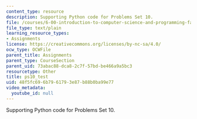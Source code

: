 ```yaml
---
content_type: resource
description: Supporting Python code for Problems Set 10.
file: /courses/6-00-introduction-to-computer-science-and-programming-fall-2008/48f5fc696b7961793e87b88b0ba99e77_ps10_test.py
file_type: text/plain
learning_resource_types:
- Assignments
license: https://creativecommons.org/licenses/by-nc-sa/4.0/
ocw_type: OCWFile
parent_title: Assignments
parent_type: CourseSection
parent_uid: 73abac88-dca8-2c7f-57bd-be466a9a5bc3
resourcetype: Other
title: ps10_test
uid: 48f5fc69-6b79-6179-3e87-b88b0ba99e77
video_metadata:
  youtube_id: null
---
```

Supporting Python code for Problems Set 10.